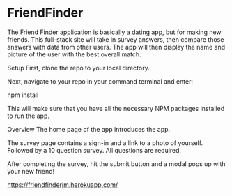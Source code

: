 # FriendFinder

The Friend Finder application is basically a dating app, but for making new friends. This full-stack site will take in survey answers, then compare those answers with data from other users. The app will then display the name and picture of the user with the best overall match.

Setup
First, clone the repo to your local directory.

Next, navigate to your repo in your command terminal and enter:

npm install

This will make sure that you have all the necessary NPM packages installed to run the app.


Overview
The home page of the app introduces the app.

The survey page contains a sign-in and a link to a photo of yourself. Followed by a 10 question survey. All questions are required.

After completing the survey, hit the submit button and a modal pops up with your new friend!

https://friendfinderjm.herokuapp.com/